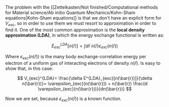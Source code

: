 The problem with the [[Zettelkasten/Not finished/Computational methods for Material science/Ab initio Quantum Mechanics/Kohn-Sham equations|Kohn-Sham equations]] is that we don't have an explicit form for $V_{exc}$, so in order to use them we must resort to approximation in order to find it.
One of the most common approximation is the **local density approximation (LDA)**, in which the energy exchange functional is written as:

$$ E^{LDA}_{exc}[n(\bar{r})] = \int d\bar{r}\ n(\bar{r}) \varepsilon_{exc}(n(\bar{r})) $$

Where $\varepsilon_{exc}(n(\bar{r}))$ is the many body exchange-correlation energy per electron of a uniform
gas of interacting electrons of density $n(\bar{r})$.
Is easy to show that, in this case:

$$ V_{exc}^{LDA}= \frac{\delta E^{LDA}_{exc}[n(\bar{r})]}{\delta n(\bar{r})}= \varepsilon_{exc}(n(\bar{r})) + n(\bar{r}) \frac{d \varepsilon_{exc}(n(\bar{r}))}{dn(\bar{r})} $$

Now we are set, because $\varepsilon_{exc}(n(\bar{r}))$ is a known function.






